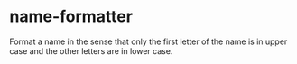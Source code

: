 # name-formatter
Format a name in the sense that only the first letter of the name is in upper case and the other letters are in lower case.

